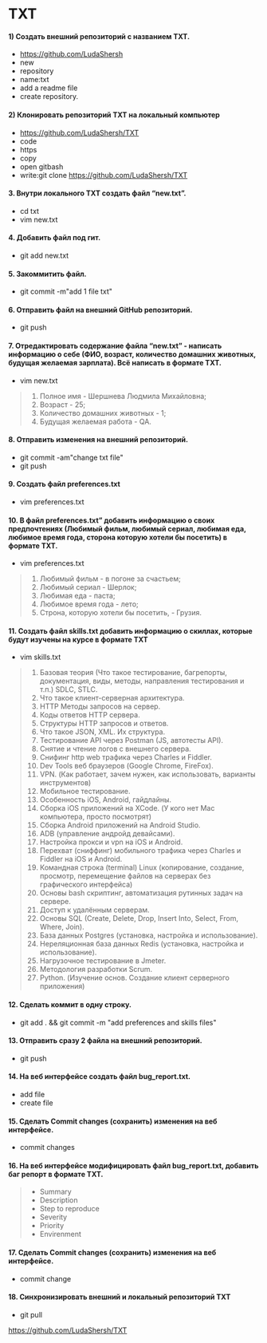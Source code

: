 # TXT
#### 1) Создать внешний репозиторий c названием TXT.
* https://github.com/LudaShersh 
* new
* repository 
* name:txt
* add a readme file
* create repository. 
#### 2) Клонировать репозиторий TXT на локальный компьютер
* https://github.com/LudaShersh/TXT
* code
* https
* copy
* open gitbash
* write:git clone https://github.com/LudaShersh/TXT
#### 3. Внутри локального TXT создать файл “new.txt”.
* cd txt
* vim new.txt
#### 4. Добавить файл под гит.
* git add new.txt
#### 5. Закоммитить файл.
* git commit -m"add 1 file txt"
#### 6. Отправить файл на внешний GitHub репозиторий.
* git push
#### 7. Отредактировать содержание файла “new.txt” - написать информацию о себе (ФИО, возраст, количество домашних животных, будущая желаемая зарплата). Всё написать в формате TXT.
* vim new.txt
> 1) Полное имя - Шершнева Людмила Михайловна;
> 2) Возраст - 25;
> 3) Количество домашних животных - 1;
> 4) Будущая желаемая работа - QA.
#### 8. Отправить изменения на внешний репозиторий.
* git commit -am"change txt file"
* git push
#### 9. Создать файл preferences.txt
* vim preferences.txt
#### 10. В файл preferences.txt” добавить информацию о своих предпочтениях (Любимый фильм, любимый сериал, любимая еда, любимое время года, сторона которую хотели бы посетить) в формате TXT.
* vim preferences.txt
>1) Любимый фильм - в погоне за счастьем;
>2) Любимый сериал - Шерлок;
>3) Любимая еда - паста;
>4) Любимое время года - лето;
>5) Строна, которую хотели бы посетить, - Грузия.
#### 11. Создать файл skills.txt добавить информацию о скиллах, которые будут изучены на курсе в формате TXT
* vim skills.txt
>1. Базовая теория (Что такое тестирование, багрепорты, документация, виды, методы, направления тестирования и т.п.) SDLC, STLC.
>2. Что такое клиент-серверная архитектура.
>3. HTTP Методы запросов на сервер.
>4. Коды ответов HTTP сервера.
>5. Структуры HTTP запросов и ответов.
>6. Что такое JSON, XML. Их структура.
>7. Тестирование API через Postman (JS, автотесты API).
>8. Снятие и чтение логов c внешнего сервера.
>9. Снифинг http web трафика через Charles и Fiddler.
>10. Dev Tools веб браузеров (Google Chrome, FireFox).
>11. VPN. (Как работает, зачем нужен, как использовать, варианты инструментов)
>12. Мобильное тестирование.
>13. Особенность iOS, Android, гайдлайны.
>14. Сборка iOS приложений на XCode. (У кого нет Mac компьютера, просто посмотрят)
>15. Сборка Android приложений на Android Studio.
>16. ADB (управление андройд девайсами).
>17. Настройка прокси и vpn на iOS и Android.
>18. Перехват (сниффинг) мобильного трафика через Charles и Fiddler на iOS и Android.
>19. Командная строка (terminal) Linux (копирование, создание, просмотр, перемещение файлов на серверах без графического интерфейса)
>20. Основы bash скриптинг, автоматизация рутинных задач на сервере.
>21. Доступ к удалённым серверам.
>22. Основы SQL (Create, Delete, Drop, Insert Into, Select, From, Where, Join).
>23. База данных Postgres (установка, настройка и использование).
>24. Нереляционная база данных Redis (установка, настройка и использование).
>25. Нагрузочное тестирование в Jmeter.
>26. Методология разработки Scrum.
>27. Python. (Изучение основ. Создание клиент серверного приложения)
#### 12. Сделать коммит в одну строку.
* git add . && git commit -m "add preferences and skills files"
#### 13. Отправить сразу 2 файла на внешний репозиторий.
* git push
#### 14. На веб интерфейсе создать файл bug_report.txt.
* add file
* create file
#### 15. Сделать Commit changes (сохранить) изменения на веб интерфейсе.
* commit changes
#### 16. На веб интерфейсе модифицировать файл bug_report.txt, добавить баг репорт в формате TXT.
>* Summary
>* Description
>* Step to reproduce
>* Severity
>* Priority
>* Envirenment
#### 17. Сделать Commit changes (сохранить) изменения на веб интерфейсе.
* commit change
#### 18. Синхронизировать внешний и локальный репозиторий TXT
* git pull

https://github.com/LudaShersh/TXT
